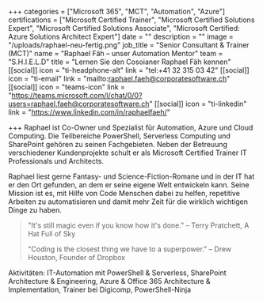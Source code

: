 +++
categories = ["Microsoft 365", "MCT", "Automation", "Azure"]
certifications = ["Microsoft Certified Trainer", "Microsoft Certified Solutions Expert", "Microsoft Certified Solutions Associate", "Microsoft Certified: Azure Solutions Architect Expert"]
date = ""
description = ""
image = "/uploads/raphael-neu-fertig.png"
job_title = "Senior Consultant & Trainer (MCT)"
name = "Raphael Fäh – unser Automation Mentor"
team = "S.H.I.E.L.D"
title = "Lernen Sie den Cosoianer Raphael Fäh kennen"
[[social]]
icon = "ti-headphone-alt"
link = "tel:+41 32 315 03 42"
[[social]]
icon = "ti-email"
link = "mailto:raphael.faeh@corporatesoftware.ch"
[[social]]
icon = "teams-icon"
link = "https://teams.microsoft.com/l/chat/0/0?users=raphael.faeh@corporatesoftware.ch"
[[social]]
icon = "ti-linkedin"
link = "https://www.linkedin.com/in/raphaelfaeh/"

+++
Raphael ist Co-Owner und Spezialist für Automation, Azure und Cloud Computing. Die Teilbereiche PowerShell, Serverless Computing und SharePoint gehören zu seinen Fachgebieten. Neben der Betreuung verschiedener Kundenprojekte schult er als Microsoft Certified Trainer IT Professionals und Architects.

Raphael liest gerne Fantasy- und Science-Fiction-Romane und in der IT hat er den Ort gefunden, an dem er seine eigene Welt entwickeln kann. Seine Mission ist es, mit Hilfe von Code Menschen dabei zu helfen, repetitive Arbeiten zu automatisieren und damit mehr Zeit für die wirklich wichtigen Dinge zu haben.

> "It's still magic even if you know how it's done." – Terry Pratchett, A Hat Full of Sky
>
> "Coding is the closest thing we have to a superpower." – Drew Houston, Founder of Dropbox

Aktivitäten: IT-Automation mit PowerShell & Serverless, SharePoint Architecture & Engineering, Azure & Office 365 Architecture & Implementation, Trainer bei Digicomp, PowerShell-Ninja